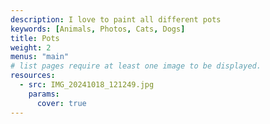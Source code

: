 ```yaml
---
description: I love to paint all different pots
keywords: [Animals, Photos, Cats, Dogs]
title: Pots
weight: 2
menus: "main"
# list pages require at least one image to be displayed.
resources:
  - src: IMG_20241018_121249.jpg
    params:
      cover: true
---
```

